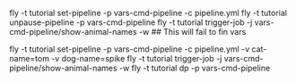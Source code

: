 fly -t tutorial set-pipeline -p vars-cmd-pipeline -c pipeline.yml
fly -t tutorial unpause-pipeline -p vars-cmd-pipeline
fly -t tutorial trigger-job -j vars-cmd-pipeline/show-animal-names -w ## This will fail to fin vars

fly -t tutorial set-pipeline -p vars-cmd-pipeline -c pipeline.yml -v cat-name=tom -v dog-name=spike
fly -t tutorial trigger-job -j vars-cmd-pipeline/show-animal-names -w
fly -t tutorial dp -p vars-cmd-pipeline
